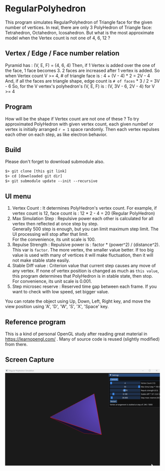 # RegularPolyhedron
This program simulates RegularPolyhedron of Triangle face for the given number of vertices. 
In real, there are only 3 PolyHedron of Triangle face: Tetrahedron, Octahedron, Icosahedron.
But what is the most approximate model when the Vertex count is not one of 4, 6, 12 ?

## Vertex / Edge / Face number relation
Pyramid has : (V, E, F) = (4, 6, 4)
Then, if 1 Vertex is added over the one of the face, 1 face becomes 3. 2 faces are increased after 1 vertex is added.
So when Vertex count V >= 4, # of triangle face is : 4 + (V - 4) * 2 = 2V - 4
And, if all the faces are triangle shape, edge count is `# of faces` * 3 / 2 = 3V - 6
So, for the V vertex's polyhedron's (V, E, F) is : (V, 3V - 6, 2V - 4) for V >= 4

## Program
How will be the shape if Vertex count are not one of these ?
To try approximated PolyHedron with given vertex count, each given numbef or vertex is initially arranged `r = 1` space randomly.
Then each vertex repulses each other on each step, as like electron behavior.

## Build
Please don't forget to download submodule also.
```
$> git clone [this git link]
$> cd [downloaded git dir]
$> git submodule update --init --recursive
```

## UI menu
1) Vertex Count : It determines PolyHedron's vertex count.  For example, if vertex count is 12, face count is : 12 * 2 - 4 = 20 (Regular PolyHedron)
2) Max Simulation Step : Repulsive power each other is calculated for all vertex then reflected at once step by step.  
   Generally 500 step is enough, but you can limit maximum step limit.  The UI processing will stop after that limit. <br>
   For the convenience, its unit scale is 100.
3) Repulse Strength : Repulsive power is : factor * (power^2) / (distance^2).  This var is `factor`.  The more vertex, the smaller value better.  If too big value is used with many of vertices it will make fluctuation, then it will not make stable state easily.
4) Stable Diff value : Criterion value that current step causes any move of any vertex.  If none of vertex position is changed as much as `this value`, this program determines that PolyHedron is in stable state, then stop. <br>
  For convenience, its unit scale is 0.001.
5) Step microsec reserve : Reserved time gap between each frame.  If you want to check with low speed, set bigger value.

You can rotate the object using Up, Down, Left, Right key, and move the view position using 'A', 'D', 'W', 'S', 'X', 'Space' key.

## Reference program
This is a kind of personal OpenGL study after reading great material in https://learnopengl.com/ .
Many of source code is reused (slightly modified) from there.  <br>

## Screen Capture
![Running UI program capture](./resources/images/PolyHedron_UI_Run.gif)
